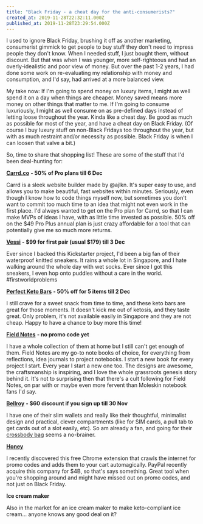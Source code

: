 ```yaml
---
title: "Black Friday - a cheat day for the anti-consumerists?"
created_at: 2019-11-28T22:32:11.000Z
published_at: 2019-11-28T23:29:54.000Z
---
```

I used to ignore Black Friday, brushing it off as another marketing, consumerist gimmick to get people to buy stuff they don't need to impress people they don't know. When I needed stuff, I just bought them, without discount. But that was when I was younger, more self-righteous and had an overly-idealistic and poor view of money. But over the past 1-2 years, I had done some work on re-evaluating my relationship with money and consumption, and I'd say, had arrived at a more balanced view. 

  

My take now: If I'm going to spend money on luxury items, I might as well spend it on a day when things are cheaper. Money saved means more money on other things that matter to me. If I'm going to consume luxuriously, I might as well consume on as pre-defined days instead of letting loose throughout the year. Kinda like a cheat day. Be good as much as possible for most of the year, and have a cheat day on Black Friday. (Of course I buy luxury stuff on non-Black Fridays too throughout the year, but with as much restraint and/or necessity as possible. Black Friday is when I can loosen that valve a bit.)

  

So, time to share that shopping list! These are some of the stuff that I'd been deal-hunting for:   

  

[**Carrd.co**](https://carrd.co/) **- 50% of Pro plans till 6 Dec** 

Carrd is a sleek website builder made by @ajlkn. It's super easy to use, and allows you to make beautiful, fast websites within minutes. Seriously, even though I know how to code things myself now, but sometimes you don't want to commit too much time to an idea that might not even work in the first place. I'd always wanted to get on the Pro plan for Carrd, so that I can make MVPs of ideas I have, with as little time invested as possible. 50% off on the $49 Pro Plus annual plan is just crazy affordable for a tool that can potentially give me so much more returns.

  

[**Vessi**](https://vessifootwear.com/) **- $99 for first pair (usual $179) till 3 Dec**

Ever since I backed this Kickstarter project, I'd been a big fan of their waterproof knitted sneakers. It rains a whole lot in Singapore, and I hate walking around the whole day with wet socks. Ever since I got this sneakers, I even hop onto puddles without a care in the world. #firstworldproblems

  

[**Perfect Keto Bars**](https://shop.perfectketo.com/products/keto-bars) **- 50% off for 5 items till 2 Dec**

I still crave for a sweet snack from time to time, and these keto bars are great for those moments. It doesn't kick me out of ketosis, and they taste great. Only problem, it's not available easily in Singapore and they are not cheap. Happy to have a chance to buy more this time!

  

[**Field Notes**](https://fieldnotesbrand.com/) **- no promo code yet**

I have a whole collection of them at home but I still can't get enough of them. Field Notes are my go-to note books of choice, for everything from reflections, idea journals to project notebooks. I start a new book for every project I start. Every year I start a new one too. The designs are awesome, the craftsmanship is inspiring, and I love the whole grassroots genesis story behind it. It's not to surprising then that there's a cult following for Field Notes, on par with or maybe even more fervent than Moleskin notebook fans I'd say. 

  

[**Bellroy**](https://bellroy.com/) **- $60 discount if you sign up till 30 Nov**

I have one of their slim wallets and really like their thoughtful, minimalist design and practical, clever compartments (like for SIM cards, a pull tab to get cards out of a slot easily, etc). So am already a fan, and going for their [crossbody bag](https://bellroy.com/products/sling/venture/black) seems a no-brainer. 

  

[**Honey**](https://www.joinhoney.com/)

I recently discovered this free Chrome extension that crawls the internet for promo codes and adds them to your cart automagically. PayPal recently acquire this company for $4B, so that's says something. Great tool when you're shopping around and might have missed out on promo codes, and not just on Black Friday.

  

**Ice cream maker**

Also in the market for an ice cream maker to make keto-compliant ice cream... anyone knows any good deal on it?
